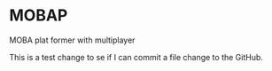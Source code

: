 MOBAP
=====

MOBA plat former with multiplayer





This is a test change to se if I can commit a file change to the GitHub.
